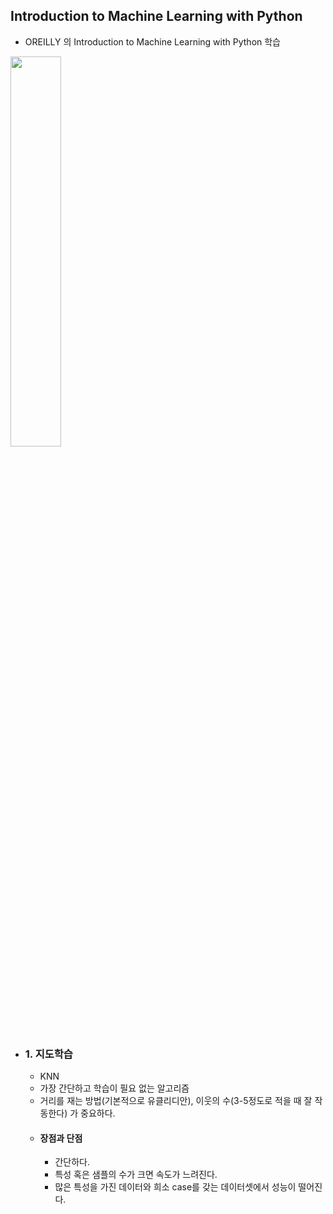 ## Introduction to Machine Learning with Python
- OREILLY 의 Introduction to Machine Learning with Python 학습

<img src = 'http://image.yes24.com/goods/74398065/800x0' width = '40%'></img>


- ### 1. 지도학습
   - KNN
    - 가장 간단하고 학습이 필요 없는 알고리즘
    - 거리를 재는 방법(기본적으로 유클리디안), 이웃의 수(3-5정도로 적을 때 잘 작동한다) 가 중요하다.
    - #### 장점과 단점
      - 간단하다.
      - 특성 혹은 샘플의 수가 크면 속도가 느려진다.
      - 많은 특성을 가진 데이터와 희소 case를 갖는 데이터셋에서 성능이 떨어진다.
